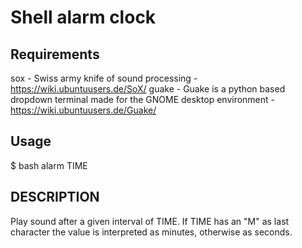 # Shell alarm clock

## Requirements

sox - Swiss army knife of sound processing - https://wiki.ubuntuusers.de/SoX/
guake - Guake is a python based dropdown terminal made for the GNOME desktop environment - https://wiki.ubuntuusers.de/Guake/

## Usage

$ bash alarm TIME

## DESCRIPTION

Play sound after a given interval of TIME. If TIME has an "M" as last character the value is interpreted as minutes, otherwise as seconds.
